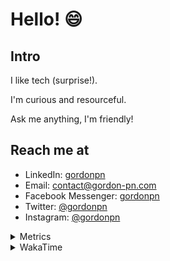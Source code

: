 # Hello! 😄

## Intro

I like tech (surprise!).

I'm curious and resourceful.

Ask me anything, I'm friendly!

## Reach me at

- LinkedIn: [gordonpn](https://www.linkedin.com/in/gordonpn/)
- Email: [contact@gordon-pn.com](mailto:contact@gordon-pn.com)
- Facebook Messenger: [gordonpn](https://www.messenger.com/t/Gordonpn)
- Twitter: [@gordonpn](https://twitter.com/Gordonpn)
- Instagram: [@gordonpn](https://www.instagram.com/gordonpn/)

<details>
  <summary>Metrics</summary>

  <img align="center" src="https://github.com/gordonpn/gordonpn/blob/master/github-metrics.svg" alt="GitHub Metrics">

</details>

<details>
  <summary>WakaTime</summary>

  <!--START_SECTION:waka-->
**I'm an Early 🐤** 

```text
🌞 Morning    178 commits    █████░░░░░░░░░░░░░░░░░░░░   21.63% 
🌆 Daytime    313 commits    █████████░░░░░░░░░░░░░░░░   38.03% 
🌃 Evening    296 commits    █████████░░░░░░░░░░░░░░░░   35.97% 
🌙 Night      36 commits     █░░░░░░░░░░░░░░░░░░░░░░░░   4.37%

```
📅 **I'm Most Productive on Wednesday** 

```text
Monday       128 commits    ████░░░░░░░░░░░░░░░░░░░░░   15.55% 
Tuesday      101 commits    ███░░░░░░░░░░░░░░░░░░░░░░   12.27% 
Wednesday    185 commits    █████░░░░░░░░░░░░░░░░░░░░   22.48% 
Thursday     110 commits    ███░░░░░░░░░░░░░░░░░░░░░░   13.37% 
Friday       124 commits    ███░░░░░░░░░░░░░░░░░░░░░░   15.07% 
Saturday     61 commits     █░░░░░░░░░░░░░░░░░░░░░░░░   7.41% 
Sunday       114 commits    ███░░░░░░░░░░░░░░░░░░░░░░   13.85%

```


📊 **This Week I Spent My Time On** 

```text
💬 Programming Languages: 
Java                     5 hrs 20 mins       ██████████░░░░░░░░░░░░░░░   40.29% 
YAML                     1 hr 57 mins        ███░░░░░░░░░░░░░░░░░░░░░░   14.77% 
Markdown                 1 hr 21 mins        ██░░░░░░░░░░░░░░░░░░░░░░░   10.31% 
TypeScript               1 hr 11 mins        ██░░░░░░░░░░░░░░░░░░░░░░░   8.96% 
Ruby                     48 mins             █░░░░░░░░░░░░░░░░░░░░░░░░   6.05%

🔥 Editors: 
IntelliJ                 7 hrs 38 mins       ██████████████░░░░░░░░░░░   57.67% 
VS Code                  5 hrs 36 mins       ██████████░░░░░░░░░░░░░░░   42.33%

```


 Last Updated on 13/10/2022 10:32:15 UTC
<!--END_SECTION:waka-->
</details>
